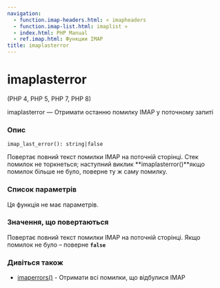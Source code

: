 ```yaml
---
navigation:
  - function.imap-headers.html: « imapheaders
  - function.imap-list.html: imaplist »
  - index.html: PHP Manual
  - ref.imap.html: Функции IMAP
title: imaplasterror
---
```

# imaplasterror

(PHP 4, PHP 5, PHP 7, PHP 8)

imaplasterror — Отримати останню помилку IMAP у поточному запиті

### Опис

```methodsynopsis
imap_last_error(): string|false
```

Повертає повний текст помилки IMAP на поточній сторінці. Стек помилок не торкнеться; наступний виклик \*\*imaplasterror()\*\*якщо помилок більше не було, поверне ту ж саму помилку.

### Список параметрів

Ця функція не має параметрів.

### Значення, що повертаються

Повертає повний текст помилки IMAP на поточній сторінці. Якщо помилок не було – поверне **`false`**

### Дивіться також

-   [imaperrors()](function.imap-errors.html) - Отримати всі помилки, що відбулися IMAP
